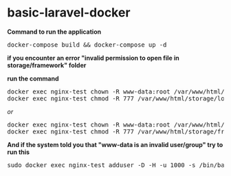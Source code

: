 # basic-laravel-docker

<b>Command to run the application</b>
<pre>
docker-compose build && docker-compose up -d
</pre>
<b>if you encounter an error "invalid permission to open file in storage/framework" folder</b>

<b>run the command</b>
<pre>
docker exec nginx-test chown -R www-data:root /var/www/html/storage/logs
docker exec nginx-test chmod -R 777 /var/www/html/storage/logs
</pre>
<i>or</i>
<pre>
docker exec nginx-test chown -R www-data:root /var/www/html/storage/framework
docker exec nginx-test chmod -R 777 /var/www/html/storage/framework
</pre>

<b>And if the system told you that "www-data is an invalid user/group" try to run this</b>
<pre>
sudo docker exec nginx-test adduser -D -H -u 1000 -s /bin/bash -G www-data www-data
</pre>

